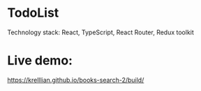 # TodoList
Technology stack: React, TypeScript, React Router, Redux toolkit
# Live demo:
https://krelllian.github.io/books-search-2/build/

